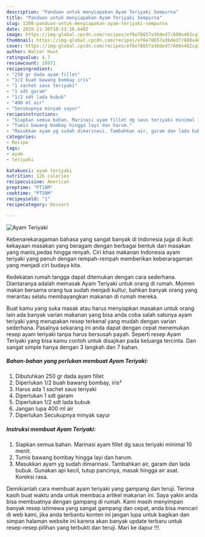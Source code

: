 ```yaml
---
description: "Panduan untuk menyiapakan Ayam Teriyaki Sempurna"
title: "Panduan untuk menyiapakan Ayam Teriyaki Sempurna"
slug: 1208-panduan-untuk-menyiapakan-ayam-teriyaki-sempurna
date: 2020-11-30T18:53:16.648Z
image: https://img-global.cpcdn.com/recipes/ef6e78657a36ded7/680x482cq70/ayam-teriyaki-foto-resep-utama.jpg
thumbnail: https://img-global.cpcdn.com/recipes/ef6e78657a36ded7/680x482cq70/ayam-teriyaki-foto-resep-utama.jpg
cover: https://img-global.cpcdn.com/recipes/ef6e78657a36ded7/680x482cq70/ayam-teriyaki-foto-resep-utama.jpg
author: Walter Hunt
ratingvalue: 4.7
reviewcount: 18971
recipeingredient:
- "250 gr dada ayam fillet"
- "1/2 buah bawang bombay iris"
- "1 sachet saus teriyaki"
- "1 sdt garam"
- "1/2 sdt lada bubuk"
- "400 ml air"
- "Secukupnya minyak sayur"
recipeinstructions:
- "Siapkan semua bahan. Marinasi ayam fillet dg saus teriyaki minimal 10 menit."
- "Tumis bawang bombay hingga layi dan harum."
- "Masukkan ayam yg sudah dimarinasi. Tambahkan air, garam dan lada bubuk. Gunakan api kecil, tutup pancinya, masak hingga air asat. Koreksi rasa."
categories:
- Recipe
tags:
- ayam
- teriyaki

katakunci: ayam teriyaki 
nutrition: 126 calories
recipecuisine: American
preptime: "PT18M"
cooktime: "PT59M"
recipeyield: "1"
recipecategory: Dessert

---
```



![Ayam Teriyaki](https://img-global.cpcdn.com/recipes/ef6e78657a36ded7/680x482cq70/ayam-teriyaki-foto-resep-utama.jpg)

Kebenarekaragaman bahasa yang sangat banyak di Indonesia juga di ikuti kekayaan masakan yang beragam dengan berbagai bentuk dari masakan yang manis,pedas hingga renyah. Ciri khas makanan Indonesia ayam teriyaki yang penuh dengan rempah-rempah memberikan keberaragaman yang menjadi ciri budaya kita.




Kedekatan rumah tangga dapat ditemukan dengan cara sederhana. Diantaranya adalah memasak Ayam Teriyaki untuk orang di rumah. Momen makan bersama orang tua sudah menjadi kultur, bahkan banyak orang yang merantau selalu membayangkan makanan di rumah mereka.

Buat kamu yang suka masak atau harus menyiapkan masakan untuk orang lain ada banyak varian makanan yang bisa anda coba salah satunya ayam teriyaki yang merupakan resep terkenal yang mudah dengan varian sederhana. Pasalnya sekarang ini anda dapat dengan cepat menemukan resep ayam teriyaki tanpa harus bersusah payah.
Seperti resep Ayam Teriyaki yang bisa kamu contoh untuk disajikan pada keluarga tercinta. Dan sangat simple hanya dengan 3 langkah dan 7 bahan.


<!--inarticleads1-->

##### Bahan-bahan yang perlukan membuat Ayam Teriyaki:

1. Dibutuhkan 250 gr dada ayam fillet
1. Diperlukan 1/2 buah bawang bombay, iris²
1. Harus ada 1 sachet saus teriyaki
1. Diperlukan 1 sdt garam
1. Diperlukan 1/2 sdt lada bubuk
1. Jangan lupa 400 ml air
1. Diperlukan Secukupnya minyak sayur




<!--inarticleads2-->

##### Instruksi membuat  Ayam Teriyaki:

1. Siapkan semua bahan. Marinasi ayam fillet dg saus teriyaki minimal 10 menit.
1. Tumis bawang bombay hingga layi dan harum.
1. Masukkan ayam yg sudah dimarinasi. Tambahkan air, garam dan lada bubuk. Gunakan api kecil, tutup pancinya, masak hingga air asat. Koreksi rasa.




Demikianlah cara membuat ayam teriyaki yang gampang dan teruji. Terima kasih buat waktu anda untuk membaca artikel makanan ini. Saya yakin anda bisa membuatnya dengan gampang di rumah. Kami masih menyimpan banyak resep istimewa yang sangat gampang dan cepat, anda bisa mencari di web kami, jika anda terbantu konten ini jangan lupa untuk bagikan dan simpan halaman website ini karena akan banyak update terbaru untuk resep-resep pilihan yang terbukti dan teruji. Mari ke dapur !!!. 
